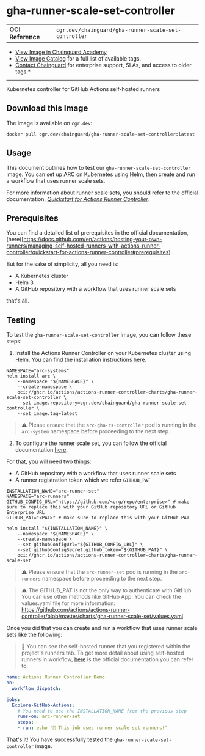 <!--monopod:start-->
# gha-runner-scale-set-controller
| | |
| - | - |
| **OCI Reference** | `cgr.dev/chainguard/gha-runner-scale-set-controller` |


* [View Image in Chainguard Academy](https://edu.chainguard.dev/chainguard/chainguard-images/reference/gha-runner-scale-set-controller/overview/)
* [View Image Catalog](https://console.enforce.dev/images/catalog) for a full list of available tags.
* [Contact Chainguard](https://www.chainguard.dev/chainguard-images) for enterprise support, SLAs, and access to older tags.*

---
<!--monopod:end-->

<!--overview:start-->
Kubernetes controller for GitHub Actions self-hosted runners
<!--overview:end-->

<!--getting:start-->
## Download this Image
The image is available on `cgr.dev`:

```
docker pull cgr.dev/chainguard/gha-runner-scale-set-controller:latest
```
<!--getting:end-->

<!--body:start-->

## Usage

This document outlines how to test our `gha-runner-scale-set-controller` image. You can set up ARC on Kubernetes using Helm, then create and run a workflow that uses runner scale sets. 

For more information about runner scale sets, you should refer to the official documentation, [_Quickstart for Actions Runner Controller_](https://docs.github.com/en/actions/hosting-your-own-runners/managing-self-hosted-runners-with-actions-runner-controller/quickstart-for-actions-runner-controller#installing-actions-runner-controller).

## Prerequisites

You can find a detailed list of prerequisites in the official documentation, (here)[https://docs.github.com/en/actions/hosting-your-own-runners/managing-self-hosted-runners-with-actions-runner-controller/quickstart-for-actions-runner-controller#prerequisites).

But for the sake of simplicity, all you need is:
- A Kubernetes cluster
- Helm 3
- A GitHub repository with a workflow that uses runner scale sets

that's all.

## Testing

To test the `gha-runner-scale-set-controller` image, you can follow these steps:

1. Install the Actions Runner Controller on your Kubernetes cluster using Helm. You can find the installation instructions [here](https://docs.github.com/en/actions/hosting-your-own-runners/managing-self-hosted-runners-with-actions-runner-controller/quickstart-for-actions-runner-controller#installing-actions-runner-controller).

```shell
NAMESPACE="arc-systems"
helm install arc \
    --namespace "${NAMESPACE}" \
    --create-namespace \
    oci://ghcr.io/actions/actions-runner-controller-charts/gha-runner-scale-set-controller \
    --set image.repository=cgr.dev/chainguard/gha-runner-scale-set-controller \
    --set image.tag=latest
```

> ⚠️ Please ensure that the `arc-gha-rs-controller` pod is running in the `arc-system` namespace before proceeding to the next step.

2. To configure the runner scale set, you can follow the official documentation [here](https://docs.github.com/en/actions/hosting-your-own-runners/managing-self-hosted-runners-with-actions-runner-controller/quickstart-for-actions-runner-controller#configuring-a-runner-scale-set).

For that, you will need two things:
- A GitHub repository with a workflow that uses runner scale sets
- A runner registration token which we refer `GITHUB_PAT`

```shell
INSTALLATION_NAME="arc-runner-set"
NAMESPACE="arc-runners"
GITHUB_CONFIG_URL="https://github.com/<org/repo/enterprise>" # make sure to replace this with your GitHub repository URL or GitHub Enterprise URL
GITHUB_PAT="<PAT>" # make sure to replace this with your GitHub PAT

helm install "${INSTALLATION_NAME}" \
    --namespace "${NAMESPACE}" \
    --create-namespace \
    --set githubConfigUrl="${GITHUB_CONFIG_URL}" \
    --set githubConfigSecret.github_token="${GITHUB_PAT}" \
    oci://ghcr.io/actions/actions-runner-controller-charts/gha-runner-scale-set
```

> ⚠️ Please ensure that the `arc-runner-set` pod is running in the `arc-runners` namespace before proceeding to the next step.

> ⚠️ The GITHUB_PAT is not the only way to authenticate with GitHub. You can use other methods like GitHub App. You can check the values.yaml file for more information: https://github.com/actions/actions-runner-controller/blob/master/charts/gha-runner-scale-set/values.yaml

Once you did that you can create and run a workflow that uses runner scale sets like the following:

> 🤖 You can see the self-hosted runner that you registered within the project's runners tab.
> To get more detail about using self-hosted runners in workflow, [here](https://docs.github.com/en/actions/hosting-your-own-runners/managing-self-hosted-runners/using-self-hosted-runners-in-a-workflow) is the official documentation you can refer to.

```yaml
name: Actions Runner Controller Demo
on:
  workflow_dispatch:

jobs:
  Explore-GitHub-Actions:
    # You need to use the INSTALLATION_NAME from the previous step
    runs-on: arc-runner-set
    steps:
    - run: echo "🎉 This job uses runner scale set runners!"

```

That's it! You have successfully tested the `gha-runner-scale-set-controller` image.
<!--body:end-->
